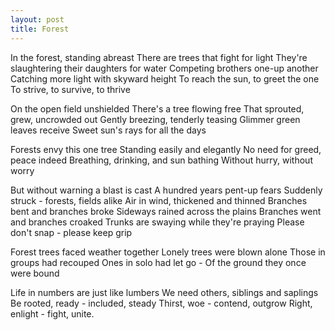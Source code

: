 ```yaml
---
layout: post
title: Forest
---
```


In the forest, standing abreast
There are trees that fight for light
They're slaughtering their daughters for water
Competing brothers one-up another
Catching more light with skyward height
To reach the sun, to greet the one
To strive, to survive, to thrive

On the open field unshielded
There's a tree flowing free
That sprouted, grew, uncrowded out
Gently breezing, tenderly teasing
Glimmer green leaves receive
Sweet sun's rays for all the days

Forests envy this one tree
Standing easily and elegantly 
No need for greed, peace indeed
Breathing, drinking, and sun bathing
Without hurry, without worry

But without warning a blast is cast
A hundred years pent-up fears 
Suddenly struck - forests, fields alike
Air in wind, thickened and thinned
Branches bent and branches broke
Sideways rained across the plains
Branches went and branches croaked
Trunks are swaying while they're praying
Please don't snap - please keep grip

Forest trees faced weather together
Lonely trees were blown alone
Those in groups had recouped
Ones in solo had let go -
Of the ground they once were bound

Life in numbers are just like lumbers
We need others, siblings and saplings
Be rooted, ready - included, steady
Thirst, woe - contend, outgrow
Right, enlight - fight, unite.
